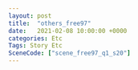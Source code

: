 ```yaml
---
layout: post
title:  "others_free97"
date:   2021-02-08 10:00:00 +0000
categories: Etc
Tags: Story Etc
SceneCode: ["scene_free97_q1_s20"]
---
```


